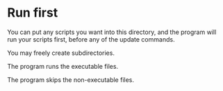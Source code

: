 # Run first

You can put any scripts you want into this directory, and the program
will run your scripts first, before any of the update commands.

You may freely create subdirectories.

The program runs the executable files.

The program skips the non-executable files.
